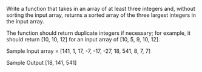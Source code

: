 Write a function that takes in an array of at least three integers and, without sorting the input array, returns a sorted array of the three largest integers in the input array.

The function should return duplicate integers if necessary; for example, it should return [10, 10, 12] for an input array of [10, 5, 9, 10, 12].

Sample Input
array = [141, 1, 17, -7, -17, -27, 18, 541, 8, 7, 7]

Sample Output
[18, 141, 541]
